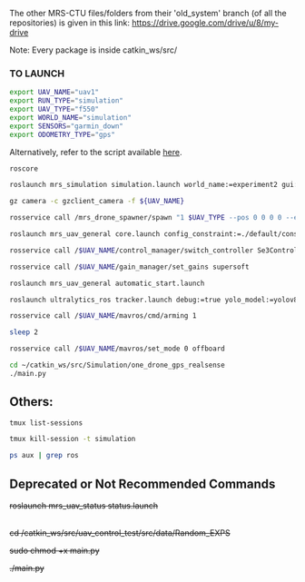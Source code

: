 The other MRS-CTU files/folders from their 'old_system' branch (of all the repositories) is given in this link:
https://drive.google.com/drive/u/8/my-drive

Note: Every package is inside catkin_ws/src/

### TO LAUNCH
```bash
export UAV_NAME="uav1"
export RUN_TYPE="simulation"
export UAV_TYPE="f550"
export WORLD_NAME="simulation"
export SENSORS="garmin_down"
export ODOMETRY_TYPE="gps"
```
Alternatively, refer to the script available [here](https://github.com/lunagava/summer-school-2022/blob/e8540f564d3c8921710f0020ace035d2c57dfb0e/simulation/mount/singularity_zshrc.sh#L23).

```bash
roscore
```
```bash
roslaunch mrs_simulation simulation.launch world_name:=experiment2 gui:=True
```
```bash
gz camera -c gzclient_camera -f ${UAV_NAME}
```

```bash
rosservice call /mrs_drone_spawner/spawn "1 $UAV_TYPE --pos 0 0 0 0 --enable-rangefinder --use_realistic_realsense --enable-realsense-front-pitched"
```
```bash
roslaunch mrs_uav_general core.launch config_constraint:=./default/constraint_manager/constraints_custom.yaml
```
```bash
rosservice call /$UAV_NAME/control_manager/switch_controller Se3Controller
```
```bash
rosservice call /$UAV_NAME/gain_manager/set_gains supersoft
```
```bash
roslaunch mrs_uav_general automatic_start.launch
```

```bash
roslaunch ultralytics_ros tracker.launch debug:=true yolo_model:=yolov8n.pt
```

```bash
rosservice call /$UAV_NAME/mavros/cmd/arming 1
```
```bash
sleep 2
```
```bash
rosservice call /$UAV_NAME/mavros/set_mode 0 offboard
```

```bash
cd ~/catkin_ws/src/Simulation/one_drone_gps_realsense
./main.py
```

## Others:
```bash
tmux list-sessions
```
```bash
tmux kill-session -t simulation
```
```bash
ps aux | grep ros
```


## Deprecated or Not Recommended Commands
~~roslaunch mrs_uav_status status.launch~~  <br> <br>
<p><del>cd /catkin_ws/src/uav_control_test/src/data/Random_EXPS</del></p>
<p><del>sudo chmod +x main.py</del></p>
<p><del>./main.py</del></p>


